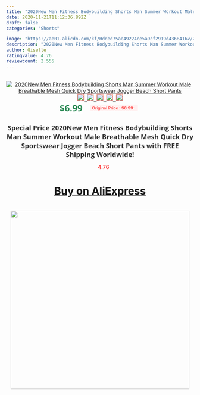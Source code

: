 ```yaml
---
title: "2020New Men Fitness Bodybuilding Shorts Man Summer Workout Male Breathable Mesh Quick Dry Sportswear Jogger Beach Short Pants"
date: 2020-11-21T11:12:36.892Z
draft: false
categories: "Shorts"

image: "https://ae01.alicdn.com/kf/Hdded75ae49224ce5a9cf2919d4368416v/2020New-Men-Fitness-Bodybuilding-Shorts-Man-Summer-Workout-Male-Breathable-Mesh-Quick-Dry-Sportswear-Jogger-Beach.jpg"
description: "2020New Men Fitness Bodybuilding Shorts Man Summer Workout Male Breathable Mesh Quick Dry Sportswear Jogger Beach Short Pants"
author: Giselle
ratingvalue: 4.76
reviewcount: 2.555
---
```

<br>
<div style="text-align: center;">
<a href="https://s.click.aliexpress.com/e/_AqkS1f" target="_blank" rel="nofollow noopener noreferrer"><img alt="2020New Men Fitness Bodybuilding Shorts Man Summer Workout Male Breathable Mesh Quick Dry Sportswear Jogger Beach Short Pants" class="magnifier-image" src="https://ae01.alicdn.com/kf/Hdded75ae49224ce5a9cf2919d4368416v/2020New-Men-Fitness-Bodybuilding-Shorts-Man-Summer-Workout-Male-Breathable-Mesh-Quick-Dry-Sportswear-Jogger-Beach.jpg_640x640.jpg">
<br>
<img style="border:1px solid salmon" src="https://ae01.alicdn.com/kf/Hdded75ae49224ce5a9cf2919d4368416v/2020New-Men-Fitness-Bodybuilding-Shorts-Man-Summer-Workout-Male-Breathable-Mesh-Quick-Dry-Sportswear-Jogger-Beach.jpg_120x120.jpg">&nbsp;&nbsp;<img style="border:1px solid salmon" src="https://ae01.alicdn.com/kf/H3cf2bb8471d64dda9cb985db488b6f98G/2020New-Men-Fitness-Bodybuilding-Shorts-Man-Summer-Workout-Male-Breathable-Mesh-Quick-Dry-Sportswear-Jogger-Beach.jpg_120x120.jpg">&nbsp;&nbsp;<img style="border:1px solid salmon" src="https://ae01.alicdn.com/kf/Hd9824fb2602c48249f688427cbcc4fd5C/2020New-Men-Fitness-Bodybuilding-Shorts-Man-Summer-Workout-Male-Breathable-Mesh-Quick-Dry-Sportswear-Jogger-Beach.jpg_120x120.jpg">&nbsp;&nbsp;<img style="border:1px solid salmon" src="https://ae01.alicdn.com/kf/H28815d441e254da091e11e96a63f927a0/2020New-Men-Fitness-Bodybuilding-Shorts-Man-Summer-Workout-Male-Breathable-Mesh-Quick-Dry-Sportswear-Jogger-Beach.jpg_120x120.jpg">&nbsp;&nbsp;<img style="border:1px solid salmon" src="https://ae01.alicdn.com/kf/H34e5a3a9214c4d5ba90c88db2bd3e6f5s/2020New-Men-Fitness-Bodybuilding-Shorts-Man-Summer-Workout-Male-Breathable-Mesh-Quick-Dry-Sportswear-Jogger-Beach.jpg_120x120.jpg"></a></div><br0>
<div style="text-align: center;"><span style="background-color: white; border: 0px; box-sizing: border-box; color: seagreen; display: inline-block; font-family: &quot;open sans&quot; , &quot;arial&quot; , &quot;helvetica&quot; , sans-serif , &quot;heiti&quot;; font-size: 24px; font-stretch: inherit; font-weight: 700; line-height: inherit; margin: 0px 10px 0px 0px; padding: 0px; vertical-align: middle;">$6.99 </span>
<span style="background: rgb(255 , 241 , 241); border-radius: 3px; border: 0px; box-sizing: border-box; color: #ff4747; display: inline-block; font-family: inherit; font-size: 12px; font-stretch: inherit; font-style: inherit; font-variant: inherit; font-weight: 600; line-height: inherit; margin: 0px; padding: 2px 5px; transform: scale(0.9); vertical-align: middle;">Original Price : <b style="text-decoration: line-through;">$6.99 </b> &nbsp;&nbsp;</span></div>
<h1 style="color: #333333; display: inline-block; font-family: &quot;open sans&quot; , &quot;arial&quot; , &quot;helvetica&quot; , sans-serif , &quot;heiti&quot;; font-size: 18px; font-stretch: inherit; font-weight: 700; text-align: center;">Special Price 2020New Men Fitness Bodybuilding Shorts Man Summer Workout Male Breathable Mesh Quick Dry Sportswear Jogger Beach Short Pants with FREE Shipping Worldwide!</h1>
<div style="color: #ff4747; text-align: center;">
<img src="https://4.bp.blogspot.com/-M0ZcTcb-5uY/XleCXlxnR4I/AAAAAAAAAEc/OrjgMkXV1oMQFaCRZj5HQwOCBcu3w1FegCPcBGAYYCw/s1600/star.png" style="height: 15px;">&nbsp;<b>4.76</b></div>
<div class="button_cont" align="center"><a class="buynow_a" href="https://s.click.aliexpress.com/e/_AqkS1f" target="_blank" rel="nofollow noopener noreferrer"><H1>Buy on AliExpress</H1></a></div><br>
<div class="separator" style="clear: both; text-align: center;">
<img src="https://lh3.googleusercontent.com/-pTy5HemUv9M/XlePHvY0dAI/AAAAAAAAAE4/0nX5iRUoIWY8eMW9Dpxeirr157OZliDIgCLcBGAsYHQ/s1600/badge.gif" width="480">
</div>
